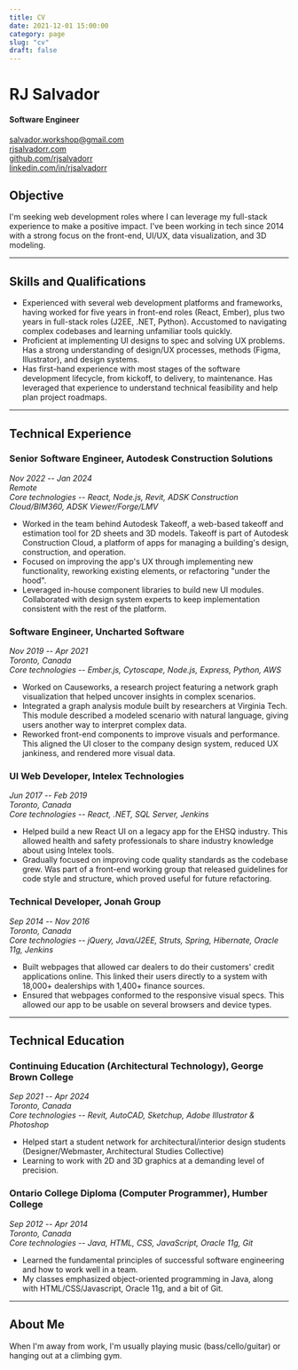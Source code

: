 ```yaml
---
title: CV
date: 2021-12-01 15:00:00
category: page
slug: "cv"
draft: false
---
```


# RJ Salvador

#### Software Engineer

[salvador.workshop@gmail.com](mailto:salvador.workshop@gmail.com)  
[rjsalvadorr.com](https://rjsalvadorr.com)  
[github.com/rjsalvadorr](https://github.com/rjsalvadorr)  
[linkedin.com/in/rjsalvadorr](https://www.linkedin.com/in/rjsalvadorr)

## Objective

I'm seeking web development roles where I can leverage my full-stack experience to make a positive impact. I've been working in tech since 2014 with a strong focus on the front-end, UI/UX, data visualization, and 3D modeling.

---

## Skills and Qualifications

- Experienced with several web development platforms and frameworks, having worked for five years in front-end roles (React, Ember), plus two years in full-stack roles (J2EE, .NET, Python). Accustomed to navigating complex codebases and learning unfamiliar tools quickly.
- Proficient at implementing UI designs to spec and solving UX problems. Has a strong understanding of design/UX processes, methods (Figma, Illustrator), and design systems.
- Has first-hand experience with most stages of the software development lifecycle, from kickoff, to delivery, to maintenance. Has leveraged that experience to understand technical feasibility and help plan project roadmaps.

---

## Technical Experience

### Senior Software Engineer, Autodesk Construction Solutions

_Nov 2022 -- Jan 2024  
Remote  
Core technologies -- React, Node.js, Revit, ADSK Construction Cloud/BIM360, ADSK Viewer/Forge/LMV_

- Worked in the team behind Autodesk Takeoff, a web-based takeoff and estimation tool for 2D sheets and 3D models. Takeoff is part of Autodesk Construction Cloud, a platform of apps for managing a building's design, construction, and operation.
- Focused on improving the app's UX through implementing new functionality, reworking existing elements, or refactoring "under the hood".
- Leveraged in-house component libraries to build new UI modules. Collaborated with design system experts to keep implementation consistent with the rest of the platform.

### Software Engineer, Uncharted Software

_Nov 2019 -- Apr 2021  
Toronto, Canada  
Core technologies -- Ember.js, Cytoscape, Node.js, Express, Python, AWS_
 
- Worked on Causeworks, a research project featuring a network graph visualization that helped uncover insights in complex scenarios.
- Integrated a graph analysis module built by researchers at Virginia Tech. This module described a modeled scenario with natural language, giving users another way to interpret complex data.
- Reworked front-end components to improve visuals and performance. This aligned the UI closer to the company design system, reduced UX jankiness, and rendered more visual data.

### UI Web Developer, Intelex Technologies

_Jun 2017 -- Feb 2019  
Toronto, Canada  
Core technologies -- React, .NET, SQL Server, Jenkins_ 

- Helped build a new React UI on a legacy app for the EHSQ industry. This allowed health and safety professionals to share industry knowledge about using Intelex tools.
- Gradually focused on improving code quality standards as the codebase grew. Was part of a front-end working group that released guidelines for code style and structure, which proved useful for future refactoring.

### Technical Developer, Jonah Group

_Sep 2014 -- Nov 2016  
Toronto, Canada  
Core technologies -- jQuery, Java/J2EE, Struts, Spring, Hibernate, Oracle 11g, Jenkins_

- Built webpages that allowed car dealers to do their customers' credit applications online. This linked their users directly to a system with 18,000+ dealerships with 1,400+ finance sources.
- Ensured that webpages conformed to the responsive visual specs. This allowed our app to be usable on several browsers and device types.

---

## Technical Education

### Continuing Education (Architectural Technology), George Brown College

_Sep 2021 -- Apr 2024  
Toronto, Canada  
Core technologies -- Revit, AutoCAD, Sketchup, Adobe Illustrator & Photoshop_

- Helped start a student network for architectural/interior design students (Designer/Webmaster, Architectural Studies Collective)
- Learning to work with 2D and 3D graphics at a demanding level of precision.

### Ontario College Diploma (Computer Programmer), Humber College

_Sep 2012 -- Apr 2014  
Toronto, Canada  
Core technologies -- Java, HTML, CSS, JavaScript, Oracle 11g, Git_

- Learned the fundamental principles of successful software engineering and how to work well in a team.
- My classes emphasized object-oriented programming in Java, along with HTML/CSS/Javascript, Oracle 11g, and a bit of Git.

---

## About Me

When I'm away from work, I'm usually playing music (bass/cello/guitar) or hanging out at a climbing gym.
